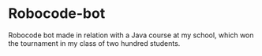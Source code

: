 # Robocode-bot
Robocode bot made in relation with a Java course at my school, which won the tournament in my class of two hundred students.
